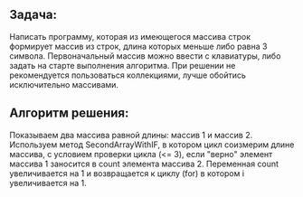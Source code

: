 ## Задача: 
Написать программу, которая из имеющегося массива строк формирует массив из строк, длина которых меньше либо равна 3 символа. Первоначальный массив можно ввести с клавиатуры, либо задать на старте выполнения алгоритма. При решении не рекомендуется пользоваться коллекциями, лучше обойтись исключительно массивами.

## Алгоритм решения:

Показываем два массива равной длины: массив 1 и массив 2. Используем метод SecondArrayWithIF, в котором цикл соизмерим длине массива, с условием проверки цикла (<= 3), если "верно" элемент массива 1 заносится в count элемента массива 2. Переменная сount увеличивается на 1 и возвращается к циклу (for) в котором i увеличивается на 1.


